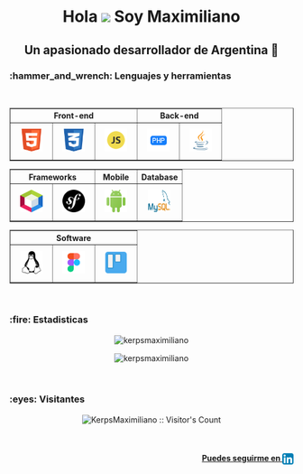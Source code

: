 <h1 align="center">
  <p>
    Hola <img src="https://raw.githubusercontent.com/MartinHeinz/MartinHeinz/master/wave.gif" width="30px"> Soy Maximiliano
  </p>
</h1>

<h2 align="center">
  <p>
    Un apasionado desarrollador de Argentina 💙
  </p>
</h2>
<h3>
  :hammer_and_wrench: Lenguajes y herramientas
</h3>

<br />

<table align="center" border="none">
  <tr align="center">
    <th colspan="3" align="center">
      Front-end
    </th>
    <th colspan="2" align="center">
      Back-end
    </th>
  </tr>
  <tr align="center">
    <td align="center" width="60" height="60">
      <a href="https://developer.mozilla.org/es/docs/Web/HTML">
        <img width="40" height="40" src="./assets/images/html5.svg" alt="HTML5" />
      </a>
    </td>
    <td align="center" width="60" height="60">
      <a href="https://developer.mozilla.org/es/docs/Web/CSS">
        <img width="40" height="40" src="./assets/images/css3.svg" alt="CSS3" />
      </a>
    </td>
    <td align="center" width="60" height="60">
      <a href="https://www.javascript.com/">
        <img width="40" height="40" src="./assets/images/javascript.svg" alt="JavaScript" />
      </a>
    </td>
    <td align="center" width="60" height="60">
      <a href="https://www.php.net/">
        <img width="40" height="40" src="./assets/images/php.svg" alt="PHP" />
      </a>
    </td>
    <td align="center" width="60" height="60">
      <a href="https://www.java.com/es/">
        <img width="40" height="40" src="./assets/images/java.svg" alt="Java" />
      </a>
    </td>
  </tr>
</table>

<table align="center" border="none">
  <tr align="center">
    <th colspan="2" align="center">
      Frameworks
    </th>
    <th colspan="1" align="center">
      Mobile
    </th>
    <th colspan="1" align="center">
      Database
    </th>
  </tr>
  <tr align="center">
    <td align="center" width="60" height="60">
      <a href="https://netbeans.apache.org/">
        <img width="40" height="40" src="./assets/images/netbeans.svg" alt="NetBeans" />
      </a>
    </td>
    <td align="center" width="60" height="60">
      <a href="https://symfony.com/">
        <img width="40" height="40" src="./assets/images/symfony.svg" alt="Symfony" />
      </a>
    </td>
    <td align="center" width="60" height="60">
      <a href="https://developer.android.com/studio">
        <img width="40" height="40" src="./assets/images/android.svg" alt="Android" />
      </a>
    </td>
    <td align="center" width="60" height="60">
      <a href="https://www.mysql.com/">
        <img width="40" height="40" src="./assets/images/mysql.svg" alt="MySQL" />
      </a>
    </td>
  </tr>
</table>

<table align="center" border="none">
  <tr align="center">
    <th colspan="3" align="center">
      Software
    </th>
  </tr>
  <tr align="center">
    <td align="center" width="60" height="60">
      <a href="https://www.linux.org/">
        <img width="40" height="40" src="./assets/images/linux.svg" alt="Linux" />
      </a>
    </td>
    <td align="center" width="60" height="60">
      <a href="https://www.figma.com/">
        <img width="40" height="40" src="./assets/images/figma.svg" alt="Figma" />
      </a>
    </td>
    <td align="center" width="60" height="60">
      <a href="https://trello.com/es">
        <img width="40" height="40" src="./assets/images/trello.svg" alt="Trello" />
      </a>
    </td>
  </tr>
</table>

<br />

<h3>
  :fire: Estadisticas
</h3>

<p align="center">
  <img align="center" width="400" src="https://github-readme-stats.vercel.app/api/top-langs?username=kerpsmaximiliano&show_icons=true&locale=en&layout=compact" alt="kerpsmaximiliano" />
</p>

<p align="center">
  <img align="center" width="400" src="https://github-readme-stats.vercel.app/api?username=kerpsmaximiliano&show_icons=true&locale=en" alt="kerpsmaximiliano" />
</p>

<br />

<h3>
  :eyes: Visitantes
</h3>

<p align="center">
  <img align="center" src="https://profile-counter.glitch.me/{KerpsMaximiliano}/count.svg" alt="KerpsMaximiliano :: Visitor's Count" />
</p>

<br />

<h4 align="right">
  <a href="https://www.linkedin.com/in/maximilianokerps/">
    Puedes seguirme en <img align="center" height="20" width="20" src="./assets/images/linkedin.svg" alt="Linkedin" />
  </a>
</h4>